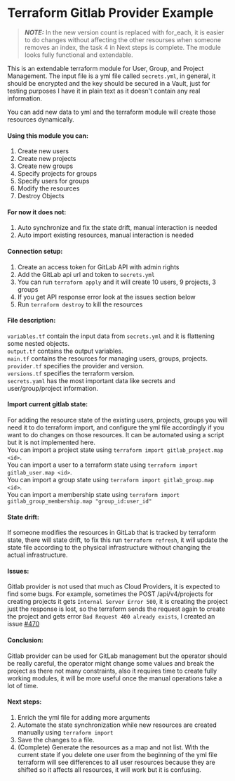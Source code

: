 

# Terraform Gitlab Provider Example

> **_NOTE:_** In the new version count is replaced with for_each, it is easier to do changes without affecting the other resourses when someone removes an index, the task 4 in Next steps is complete. The module looks fully functional and extendable.


This is an extendable terraform module for User, Group, and Project Management. The input file is a yml file called `secrets.yml`, in general, it should be encrypted and the key should be secured in a Vault, just for testing purposes I have it in plain text as it doesn't contain any real information. 

You can add new data to yml and the terraform module will create those resources dynamically.

#### Using this module you can:

1. Create new users
2. Create new projects
3. Create new groups
4. Specify projects for groups
5. Specify users for groups
6. Modify the resources
7. Destroy Objects

#### For now it does not:
1. Auto synchronize and fix the state drift, manual interaction is needed
2. Auto import existing resources, manual interaction is needed 

#### Connection setup:
1. Create an access token for GitLab API with admin rights
2. Add the GitLab api url and token to `secrets.yml`
3. You can run `terraform apply` and it will create 10 users, 9 projects, 3 groups
4. If you get API response error look at the issues section below 
5. Run `terraform destroy` to kill the resources

#### File description:

`variables.tf` contain the input data from `secrets.yml` and it is flattening some nested objects.   
`output.tf` contains the output variables.  
`main.tf` contains the resources for managing users, groups, projects.  
`provider.tf` specifies the provider and version.  
`versions.tf` specifies the terraform version.  
`secrets.yaml` has the most important data like secrets and user/group/project information.  

#### Import current gitlab state:

For adding the resource state of the existing users, projects, groups you will need it to do terraform import, and configure the yml file accordingly if you want to do changes on those resources. It can be automated using a script but it is not implemented here.  
You can import a project state using `terraform import gitlab_project.map <id>`.  
You can import a user to a terraform state using `terraform import gitlab_user.map <id>`.  
You can import a group state using `terraform import gitlab_group.map <id>`.  
You can import a membership state using `terraform import gitlab_group_membership.map "group_id:user_id"`

#### State drift:

If someone modifies the resources in GitLab that is tracked by terraform state, there will state drift, to fix this run `terraform refresh`, it will update the state file according to the physical infrastructure without changing the actual infrastructure.

#### Issues:

Gitlab provider is not used that much as Cloud Providers, it is expected to find some bugs. For example, sometimes the POST /api/v4/projects for creating projects it gets `Internal Server Error 500`, it is creating the project just the response is lost, so the terraform sends the request again to create the project and gets error `Bad Request 400 already exists`, I created an issue [#470](https://github.com/gitlabhq/terraform-provider-gitlab/issues/470)


#### Conclusion:

Gitlab provider can be used for GitLab management but the operator should be really careful, the operator might change some values and break the project as there not many constraints, also it requires time to create fully working modules, it will be more useful once the manual operations take a lot of time. 

#### Next steps:

1. Enrich the yml file for adding more arguments
1. Automate the state  synchronization while new resources are created manually using `terraform import`
1. Save the changes to a file.
1. (Complete) Generate the resources as a map and not list. With the current state if you delete one user from the beginning of the yml file terraform will see differences to all user resources because they are shifted so it affects all resources, it will work but it is confusing.
